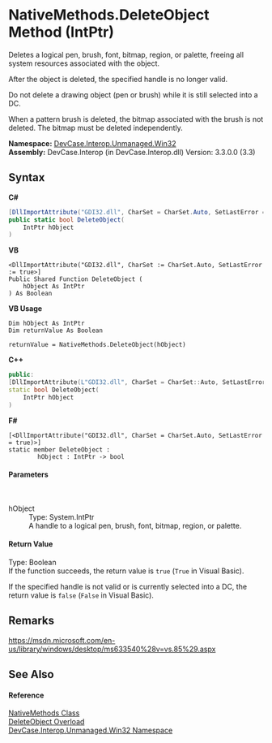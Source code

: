 # NativeMethods.DeleteObject Method (IntPtr)
 

Deletes a logical pen, brush, font, bitmap, region, or palette, freeing all system resources associated with the object. 

 After the object is deleted, the specified handle is no longer valid. 

 Do not delete a drawing object (pen or brush) while it is still selected into a DC. 

 When a pattern brush is deleted, the bitmap associated with the brush is not deleted. The bitmap must be deleted independently.

**Namespace:**&nbsp;<a href="N_DevCase_Interop_Unmanaged_Win32">DevCase.Interop.Unmanaged.Win32</a><br />**Assembly:**&nbsp;DevCase.Interop (in DevCase.Interop.dll) Version: 3.3.0.0 (3.3)

## Syntax

**C#**<br />
``` C#
[DllImportAttribute("GDI32.dll", CharSet = CharSet.Auto, SetLastError = true)]
public static bool DeleteObject(
	IntPtr hObject
)
```

**VB**<br />
``` VB
<DllImportAttribute("GDI32.dll", CharSet := CharSet.Auto, SetLastError := true>]
Public Shared Function DeleteObject ( 
	hObject As IntPtr
) As Boolean
```

**VB Usage**<br />
``` VB Usage
Dim hObject As IntPtr
Dim returnValue As Boolean

returnValue = NativeMethods.DeleteObject(hObject)
```

**C++**<br />
``` C++
public:
[DllImportAttribute(L"GDI32.dll", CharSet = CharSet::Auto, SetLastError = true)]
static bool DeleteObject(
	IntPtr hObject
)
```

**F#**<br />
``` F#
[<DllImportAttribute("GDI32.dll", CharSet = CharSet.Auto, SetLastError = true)>]
static member DeleteObject : 
        hObject : IntPtr -> bool 

```


#### Parameters
&nbsp;<dl><dt>hObject</dt><dd>Type: System.IntPtr<br />A handle to a logical pen, brush, font, bitmap, region, or palette.</dd></dl>

#### Return Value
Type: Boolean<br />If the function succeeds, the return value is `true` (`True` in Visual Basic). 

 If the specified handle is not valid or is currently selected into a DC, the return value is `false` (`False` in Visual Basic).

## Remarks
<a href="https://msdn.microsoft.com/en-us/library/windows/desktop/ms633540%28v=vs.85%29.aspx" target="_blank">https://msdn.microsoft.com/en-us/library/windows/desktop/ms633540%28v=vs.85%29.aspx</a>

## See Also


#### Reference
<a href="T_DevCase_Interop_Unmanaged_Win32_NativeMethods">NativeMethods Class</a><br /><a href="Overload_DevCase_Interop_Unmanaged_Win32_NativeMethods_DeleteObject">DeleteObject Overload</a><br /><a href="N_DevCase_Interop_Unmanaged_Win32">DevCase.Interop.Unmanaged.Win32 Namespace</a><br />